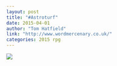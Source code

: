```yaml
---
layout: post
title: "#Astroturf"
date: 2015-04-01
author: "Tom Hatfield"
link: "http://www.wordmercenary.co.uk/"
categories: 2015 rpg
---
```

![]({{site.url}}/2015images/Astroturf.jpg)

